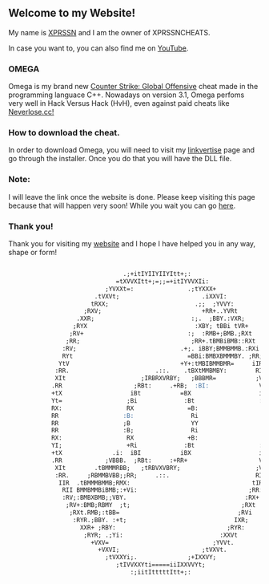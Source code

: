 ## Welcome to my Website! 

My name is [XPRSSN](https://github.com/XPRSSN) and I am the owner of XPRSSNCHEATS.

In case you want to, you can also find me on [YouTube](https://www.youtube.com/watch?v=dQw4w9WgXcQ).

 
### OMEGA

Omega is my brand new [Counter Strike: Global Offensive](https://store.steampowered.com/app/730/CounterStrike_Global_Offensive/) cheat made in the programming languace C++. Nowadays on version 3.1, Omega perfoms very well in Hack Versus Hack (HvH), even against paid cheats like [Neverlose.cc!](https://neverlose.cc/)


### How to download the cheat.

In order to download Omega, you will need to visit my [linkvertise](https://publisher.linkvertise.com/) page and go through the installer. Once you do that you will have the DLL file.


### Note:
I will leave the link once the website is done. 
Please keep visiting this page because that will happen very soon!
While you wait you can go [here](https://www.boredbutton.com/).


### Thank you!

Thank you for visiting my [website](https://xprssn.github.io/) and I hope I have helped you in any way, shape or form!


```markdown

                                .;+itIYIIYIIYItt+;:                      
                              =tXVVXItt+;=;;=+itIYVVXIi:                  
                           ;YVXXt=:               .;tYXXX+                
                        .tVXVt;                       .iXXVI:             
                       tRXX;                        .;;  ;YVVY:           
                     ;RXV;                            +RR+..YVRt          
                   .XXR;                           :;.  ;BBY.:VXR;        
                  ;RYX                              :XBY; tBBi tVR+       
                 ;RV+                             :;  :RMB+;BMB.;RXt      
                ;RR;                               ;RR+.tBMBiBMB::RXt     
               :RV;                             .+;. iBBY;BMMBMMB.:RXi    
               RYt                                =BBi:BMBXBMMMBY. ;RR;   
              YtV                               +Y+:tMBIBMMBMR=     iIR   
             :RR.                        .::.    .tBXtMMBMBY:        RIi  
             XIt                     ;IRBRXVRBY;   ;BBBMR=           ;VR  
            .RR                    ;RBt:     .+RB;  :BI:              VY; 
            +tX                   iBt           =BX                   itY 
            Yt=                  ;Bi             :Bt                  :XR 
            RX:                  RX               =B:                  RX.
            RR                  :B:                Ri                  YX:
            RR                  ;B                 YY                  YY;
            RR                  :B;                Ri                  YX:
            RX:                  RX               +B:                  RX.
            YI;                  +Ri             :Bt                  :XR 
            +tX              .i:  iBI           iBX                   itY 
            .RR            ;VBBB.  ;RBt:     :+RR+                    VY; 
             XIt        .tBMMMRBB;   ;tRBVXVBRY;                     ;VR  
             :RR.     ;RBMMBVBB;;RR;     .::.                        RIi  
              IIR  .tBMMMBMMB;RMX:                                  tIR   
               RII BMMBMMBiBMB;:+Vi:                               ;RR:   
               :RV;:BMBXBMB;;VBY.                                 :RX+    
                ;RV+:BMB;RBMY  ;t;                               ;RXt     
                 ;RXt.RMB;:tBB=                                 ;RVi      
                  :RYR.;BBY. :+t;                              IXR;       
                    XXR+ ;RBY:                               ;RYR:        
                     ;RYR; .;Yi:                           :XXVt          
                       +VXV=                             ;YVVt.           
                         +VXVI;                       ;tVXVt.             
                           ;tVXXYi;.              ;+IXXVY;                
                              ;tIVVXXYti=====iiIXXVVYt;                   
                                  :;iitItttttItt+;:



```
